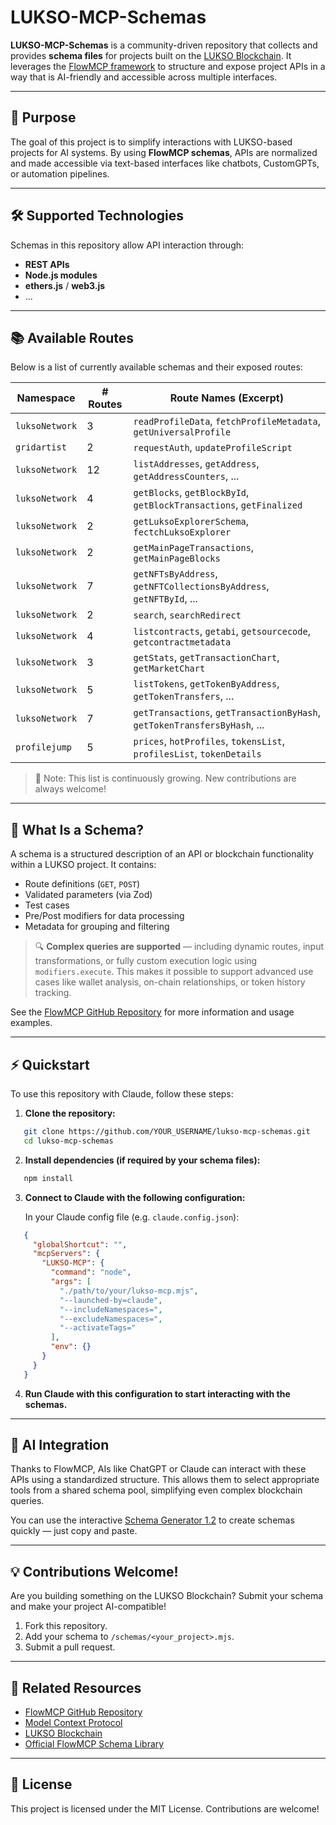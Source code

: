 # LUKSO-MCP-Schemas

**LUKSO-MCP-Schemas** is a community-driven repository that collects and provides **schema files** for projects built on the [LUKSO Blockchain](https://lukso.network). It leverages the [FlowMCP framework](https://github.com/a6b8/FlowMCP) to structure and expose project APIs in a way that is AI-friendly and accessible across multiple interfaces.

---

## 🎯 Purpose

The goal of this project is to simplify interactions with LUKSO-based projects for AI systems. By using **FlowMCP schemas**, APIs are normalized and made accessible via text-based interfaces like chatbots, CustomGPTs, or automation pipelines.

---

## 🛠 Supported Technologies

Schemas in this repository allow API interaction through:

- **REST APIs**
- **Node.js modules**
- **ethers.js** / **web3.js**
- ...

---

## 📚 Available Routes

Below is a list of currently available schemas and their exposed routes:

| Namespace      | # Routes | Route Names (Excerpt)                                                     |
| -------------- | -------- | ------------------------------------------------------------------------- |
| `luksoNetwork` | 3        | `readProfileData`, `fetchProfileMetadata`, `getUniversalProfile`          |
| `gridartist`   | 2        | `requestAuth`, `updateProfileScript`                                      |
| `luksoNetwork` | 12       | `listAddresses`, `getAddress`, `getAddressCounters`, ...                  |
| `luksoNetwork` | 4        | `getBlocks`, `getBlockById`, `getBlockTransactions`, `getFinalized`       |
| `luksoNetwork` | 2        | `getLuksoExplorerSchema`, `fectchLuksoExplorer`                           |
| `luksoNetwork` | 2        | `getMainPageTransactions`, `getMainPageBlocks`                            |
| `luksoNetwork` | 7        | `getNFTsByAddress`, `getNFTCollectionsByAddress`, `getNFTById`, ...       |
| `luksoNetwork` | 2        | `search`, `searchRedirect`                                                |
| `luksoNetwork` | 4        | `listcontracts`, `getabi`, `getsourcecode`, `getcontractmetadata`         |
| `luksoNetwork` | 3        | `getStats`, `getTransactionChart`, `getMarketChart`                       |
| `luksoNetwork` | 5        | `listTokens`, `getTokenByAddress`, `getTokenTransfers`, ...               |
| `luksoNetwork` | 7        | `getTransactions`, `getTransactionByHash`, `getTokenTransfersByHash`, ... |
| `profilejump`  | 5        | `prices`, `hotProfiles`, `tokensList`, `profilesList`, `tokenDetails`     |

> 🔧 Note: This list is continuously growing. New contributions are always welcome!

---

## 🧩 What Is a Schema?

A schema is a structured description of an API or blockchain functionality within a LUKSO project. It contains:

- Route definitions (`GET`, `POST`)
- Validated parameters (via Zod)
- Test cases
- Pre/Post modifiers for data processing
- Metadata for grouping and filtering

> 🔍 **Complex queries are supported** — including dynamic routes, input transformations, or fully custom execution logic using `modifiers.execute`. This makes it possible to support advanced use cases like wallet analysis, on-chain relationships, or token history tracking.

See the [FlowMCP GitHub Repository](https://github.com/a6b8/flowMCP) for more information and usage examples.

---

## ⚡ Quickstart

To use this repository with Claude, follow these steps:

1. **Clone the repository:**

```bash
   git clone https://github.com/YOUR_USERNAME/lukso-mcp-schemas.git
   cd lukso-mcp-schemas
````

2. **Install dependencies (if required by your schema files):**

```bash
   npm install
```

3. **Connect to Claude with the following configuration:**

   In your Claude config file (e.g. `claude.config.json`):

```json
   {
     "globalShortcut": "",
     "mcpServers": {
       "LUKSO-MCP": {
         "command": "node",
         "args": [
           "./path/to/your/lukso-mcp.mjs",
           "--launched-by=claude",
           "--includeNamespaces=",
           "--excludeNamespaces=",
           "--activateTags="
         ],
         "env": {}
       }
     }
   }
```

4. **Run Claude with this configuration to start interacting with the schemas.**

---

## 🤖 AI Integration

Thanks to FlowMCP, AIs like ChatGPT or Claude can interact with these APIs using a standardized structure. This allows them to select appropriate tools from a shared schema pool, simplifying even complex blockchain queries.

You can use the interactive [Schema Generator 1.2](https://chatgpt.com/g/g-68066f63ac3c8191aa790ef47f100015-flowmcp-schema-generator-1-2-0) to create schemas quickly — just copy and paste.

---

## 💡 Contributions Welcome!

Are you building something on the LUKSO Blockchain? Submit your schema and make your project AI-compatible!

1. Fork this repository.
2. Add your schema to `/schemas/<your_project>.mjs`.
3. Submit a pull request.

---

## 🔗 Related Resources

* [FlowMCP GitHub Repository](https://github.com/a6b8/flowMCP)
* [Model Context Protocol](https://modelcontext.org)
* [LUKSO Blockchain](https://lukso.network)
* [Official FlowMCP Schema Library](https://github.com/a6b8/flowMCP-schemas)

---

## 📜 License

This project is licensed under the MIT License. Contributions are welcome!

```